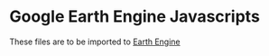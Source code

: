 # Google Earth Engine Javascripts

These files are to be imported to [Earth Engine](https://code.earthengine.google.com) 
